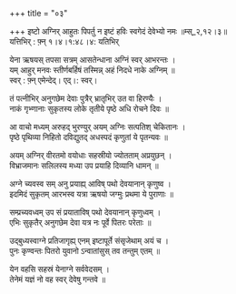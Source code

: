 +++
title = "०३"

+++
इष्टो अग्निर् आहुतः पिपर्तु न इष्टं हविः स्वगेदं देवेभ्यो नमः ॥म्स्_२,१२।३॥  
यत्तिभिर् : फ़्न् १।४।१:४८।४: यतिभिर्  
    
येना ऋषयस् तपसा सत्रम् आसतेन्धाना अग्निं स्वर् आभरन्तः ।  
यम् आहुर् मनवः स्तीर्णबर्हिषं तस्मिन्न् अहं निदधे नाके अग्निम् ॥  
स्वर् : फ़्न् एमेन्देद्। एद्।: स्वर्।  
    
तं पत्नीभिर् अनुगछेम देवाः पुत्रैर् भ्रातृभिर् उत वा हिरण्यैः ।  
नाकं गृभ्णानाः सुकृतस्य लोके तृतीये पृष्ठे अधि रोचने दिवः ॥  
    
आ वाचो मध्यम् अरुहद् भुरण्युर् अयम् अग्निः सत्पतिश् चेकितानः ।  
पृष्ठे पृथिव्या निहितो दविद्युतद् अधस्पदं कृणुतां ये पृतन्यवः ॥  
    
अयम् अग्निर् वीरतमो वयोधाः सहस्रीयो ज्योतताम् अप्रयुछन् ।  
विभ्राजमानः सलिलस्य मध्या उप प्रयाहि दिव्यानि धामन् ॥  
    
  
अग्ने च्यवस्व सम् अनु प्रयाह्य् आविष् पथो देवयानान् कृणुष्व ।  
इदमिदं सुकृतम् आरभस्व यत्रा ऋषयो जग्मुः प्रथमा ये पुराणाः ॥  
    
सम्प्रच्यवध्वम् उप सं प्रयाताविष् पथो देवयानान् कृणुध्वम् ।  
एभिः सुकृतैर् अनुगछेम देवा यत्र नः पूर्वे पितरः परेताः ॥  
    
उद्बुध्यस्वाग्ने प्रतिजागृह्य् एनम् इष्टापूर्ते संसृजेथाम् अयं च ।  
पुनः कृण्वन्तः पितरो युवानो ऽन्वातांसुस् तव तन्तुम् एतम् ॥  
    
येन वहसि सहस्रं येनाग्ने सर्ववेदसम् ।  
तेनेमं यज्ञं नो वह स्वर् देवेषु गन्तवे ॥  
    
